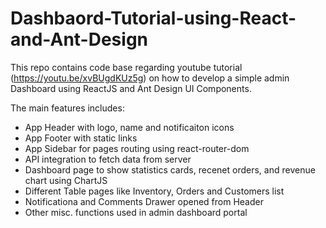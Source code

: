 # Dashbaord-Tutorial-using-React-and-Ant-Design
This repo contains code base regarding youtube tutorial (https://youtu.be/xvBUgdKUz5g) on how to develop a simple admin Dashboard using ReactJS and Ant Design UI Components.

The main features includes:
- App Header with logo, name and notificaiton icons
- App Footer with static links
- App Sidebar for pages routing using react-router-dom
- API integration to fetch data from server
- Dashboard page to show statistics cards, recenet orders, and revenue chart using ChartJS
- Different Table pages like Inventory, Orders and Customers list
- Notificationa and Comments Drawer opened from Header
- Other misc. functions used in admin dashboard portal

